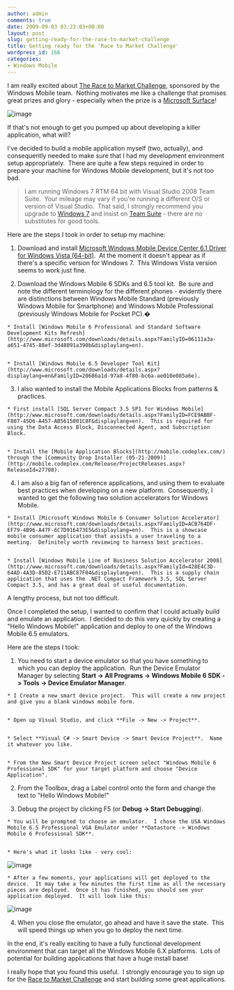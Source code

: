 ```yaml
---
author: admin
comments: true
date: 2009-09-03 03:23:03+00:00
layout: post
slug: getting-ready-for-the-race-to-market-challenge
title: Getting ready for the 'Race to Market Challenge'
wordpress_id: 166
categories:
- Windows Mobile
---
```


I am really excited about [The Race to Market Challenge](http://www.mobilethisdeveloper.com/), sponsored by the Windows Mobile team.  Nothing motivates me like a challenge that promises great prizes and glory - especially when the prize is a [Microsoft Surface](http://www.microsoft.com/surface/)!

![image](https://wadewegner.blob.core.windows.net/wordpress/2009/09/image10.png)

If that's not enough to get you pumped up about developing a killer application, what will?

I've decided to build a mobile application myself (two, actually), and consequently needed to make sure that I had my development environment setup appropriately.  There are quite a few steps required in order to prepare your machine for Windows Mobile development, but it's not too bad.


> I am running Windows 7 RTM 64 bit with Visual Studio 2008 Team Suite.  Your mileage may vary if you're running a different O/S or version of Visual Studio.  That said, I strongly recommend you upgrade to [Windows 7](http://www.microsoft.com/windows/windows-7/default.aspx) and insist on [Team Suite](http://www.microsoft.com/visualstudio/en-us/products/teamsystem/default.mspx) - there are no substitutes for good tools.


Here are the steps I took in order to setup my machine:



	
  1. Download and install [Microsoft Windows Mobile Device Center 6.1 Driver for Windows Vista (64-bit)](http://www.microsoft.com/downloads/details.aspx?familyid=4F68EB56-7825-43B2-AC89-2030ED98ED95&displaylang=en).  At the moment it doesn't appear as if there's a specific version for Windows 7.  This Windows Vista version seems to work just fine.

	
  2. Download the Windows Mobile 6 SDKs and 6.5 tool kit.  Be sure and note the different terminology for the different phones - evidently there are distinctions between Windows Mobile Standard (previously Windows Mobile for Smartphone) and Windows Mobile Professional (previously Windows Mobile for Pocket PC).�

	
    * Install [Windows Mobile 6 Professional and Standard Software Development Kits Refresh](http://www.microsoft.com/downloads/details.aspx?FamilyID=06111a3a-a651-4745-88ef-3d48091a390b&displaylang=en).

	
    * Install [Windows Mobile 6.5 Developer Tool Kit](http://www.microsoft.com/downloads/details.aspx?displaylang=en&FamilyID=20686a1d-97a8-4f80-bc6a-ae010e085a6e).




	
  3. I also wanted to install the Mobile Applications Blocks from patterns & practices.

	
    * First install [SQL Server Compact 3.5 SP1 for Windows Mobile](http://www.microsoft.com/downloads/details.aspx?FamilyID=FCE9ABBF-F807-45D6-A457-AB5615001C8F&displaylang=en).  This is required for using the Data Access Block, Disconnected Agent, and Subscription Block.

	
    * Install the [Mobile Application Blocks](http://mobile.codeplex.com/) through the [Community Drop Installer (05-21-2009)](http://mobile.codeplex.com/Release/ProjectReleases.aspx?ReleaseId=27708).




	
  4. I am also a big fan of reference applications, and using them to evaluate best practices when developing on a new platform.  Consequently, I wanted to get the following two solution accelerators for Windows Mobile.

	
    * Install [Microsoft Windows Mobile 6 Consumer Solution Accelerator](http://www.microsoft.com/downloads/details.aspx?FamilyID=ACB764DF-EF79-4B96-A47F-6C7D916473E5&displaylang=en).  This is a showcase mobile consumer application that assists a user traveling to a meeting.  Definitely worth reviewing to harness best practices.

	
    * Install [Windows Mobile Line of Business Solution Accelerator 2008](http://www.microsoft.com/downloads/details.aspx?FamilyId=428E4C3D-64AD-4A3D-85D2-E711ABC87F04&displaylang=en).  This is a supply chain application that uses the .NET Compact Framework 3.5, SQL Server Compact 3.5, and has a great deal of useful documentation.





A lengthy process, but not too difficult.

Once I completed the setup, I wanted to confirm that I could actually build and emulate an application.  I decided to do this very quickly by creating a "Hello Windows Mobile!" application and deploy to one of the Windows Mobile 6.5 emulators.

Here are the steps I took:

	
  1. You need to start a device emulator so that you have something to which you can deploy the application.  Run the Device Emulator Manager by selecting **Start -> All Programs -> Windows Mobile 6 SDK -> Tools -> Device Emulator Manager**.

	
    * I Create a new smart device project.  This will create a new project and give you a blank windows mobile form.

	
    * Open up Visual Studio, and click **File -> New -> Project**.

	
    * Select **Visual C# -> Smart Device -> Smart Device Project**.  Name it whatever you like.

	
    * From the New Smart Device Project screen select "Windows Mobile 6 Professional SDK" for your target platform and choose "Device Application".




	
  2. From the Toolbox, drag a Label control onto the form and change the text to "Hello Windows Mobile!"

	
  3. Debug the project by clicking F5 (or **Debug -> Start Debugging**).

	
    * You will be prompted to choose an emulator.  I chose the USA Windows Mobile 6.5 Professional VGA Emulator under **Datastore -> Windows Mobile 6 Professional SDK**.

	
    * Here's what it looks like - very cool:

![image](https://wadewegner.blob.core.windows.net/wordpress/2009/09/image11.png)

	
    * After a few moments, your applications will get deployed to the device.  It may take a few minutes the first time as all the necessary pieces are deployed.  Once it has finished, you should see your application deployed.  It will look like this:

![image](https://wadewegner.blob.core.windows.net/wordpress/2009/09/image12.png)




	
  4. When you close the emulator, go ahead and have it save the state.  This will speed things up when you go to deploy the next time.


In the end, it's really exciting to have a fully functional development environment that can target all the Windows Mobile 6.X platforms.  Lots of potential for building applications that have a huge install base!

I really hope that you found this useful.  I strongly encourage you to sign up for the [Race to Market Challenge](http://www.mobilethisdeveloper.com/) and start building some great applications.

